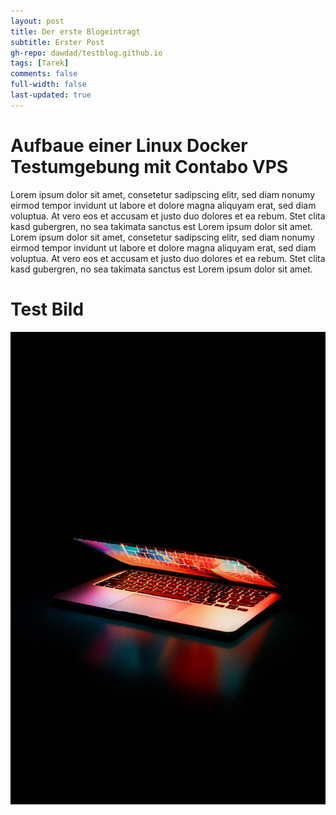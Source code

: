 ```yaml
---
layout: post
title: Der erste Blogeintragt
subtitle: Erster Post
gh-repo: dawdad/testblog.github.io
tags: [Tarek]
comments: false
full-width: false
last-updated: true
---
```



# Aufbaue einer Linux Docker Testumgebung mit Contabo VPS

Lorem ipsum dolor sit amet, consetetur sadipscing elitr, sed diam nonumy eirmod tempor invidunt ut labore et dolore magna aliquyam erat, sed diam voluptua. At vero eos et accusam et justo duo dolores et ea rebum. Stet clita kasd gubergren, no sea takimata sanctus est Lorem ipsum dolor sit amet. Lorem ipsum dolor sit amet, consetetur sadipscing elitr, sed diam nonumy eirmod tempor invidunt ut labore et dolore magna aliquyam erat, sed diam voluptua. At vero eos et accusam et justo duo dolores et ea rebum. Stet clita kasd gubergren, no sea takimata sanctus est Lorem ipsum dolor sit amet.

# Test Bild
![image info](./_pictures/pexels-junior-teixeira-2047905.jpg)

